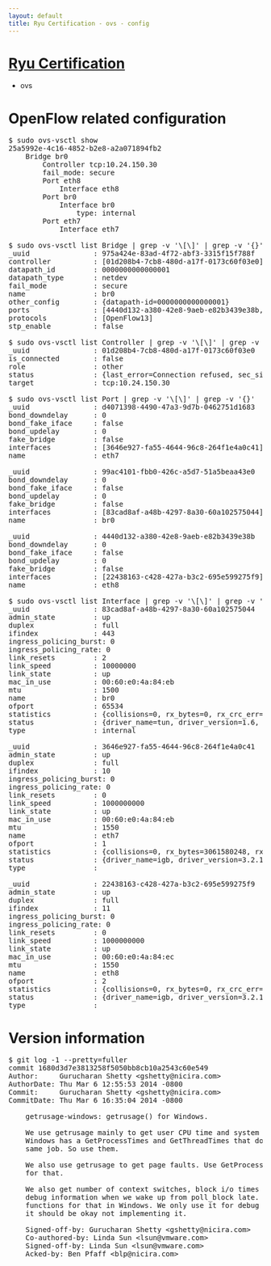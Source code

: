 ```yaml
---
layout: default
title: Ryu Certification - ovs - config
---
```

# [Ryu Certification](http://osrg.github.io/ryu/certification.html)
* ovs 

# OpenFlow related configuration
<pre>
$ sudo ovs-vsctl show
25a5992e-4c16-4852-b2e8-a2a071894fb2
    Bridge br0
        Controller tcp:10.24.150.30
        fail_mode: secure
        Port eth8
            Interface eth8
        Port br0
            Interface br0
                type: internal
        Port eth7
            Interface eth7

$ sudo ovs-vsctl list Bridge | grep -v '\[\]' | grep -v '{}'
_uuid               : 975a424e-83ad-4f72-abf3-3315f15f788f
controller          : [01d208b4-7cb8-480d-a17f-0173c60f03e0]
datapath_id         : 0000000000000001
datapath_type       : netdev
fail_mode           : secure
name                : br0
other_config        : {datapath-id=0000000000000001}
ports               : [4440d132-a380-42e8-9aeb-e82b3439e38b, 99ac4101-fbb0-426c-a5d7-51a5beaa43e0, d4071398-4490-47a3-9d7b-0462751d1683]
protocols           : [OpenFlow13]
stp_enable          : false

$ sudo ovs-vsctl list Controller | grep -v '\[\]' | grep -v '{}'
_uuid               : 01d208b4-7cb8-480d-a17f-0173c60f03e0
is_connected        : false
role                : other
status              : {last_error=Connection refused, sec_since_connect=381, sec_since_disconnect=1, state=BACKOFF}
target              : tcp:10.24.150.30

$ sudo ovs-vsctl list Port | grep -v '\[\]' | grep -v '{}'
_uuid               : d4071398-4490-47a3-9d7b-0462751d1683
bond_downdelay      : 0
bond_fake_iface     : false
bond_updelay        : 0
fake_bridge         : false
interfaces          : [3646e927-fa55-4644-96c8-264f1e4a0c41]
name                : eth7

_uuid               : 99ac4101-fbb0-426c-a5d7-51a5beaa43e0
bond_downdelay      : 0
bond_fake_iface     : false
bond_updelay        : 0
fake_bridge         : false
interfaces          : [83cad8af-a48b-4297-8a30-60a102575044]
name                : br0

_uuid               : 4440d132-a380-42e8-9aeb-e82b3439e38b
bond_downdelay      : 0
bond_fake_iface     : false
bond_updelay        : 0
fake_bridge         : false
interfaces          : [22438163-c428-427a-b3c2-695e599275f9]
name                : eth8

$ sudo ovs-vsctl list Interface | grep -v '\[\]' | grep -v '{}'
_uuid               : 83cad8af-a48b-4297-8a30-60a102575044
admin_state         : up
duplex              : full
ifindex             : 443
ingress_policing_burst: 0
ingress_policing_rate: 0
link_resets         : 2
link_speed          : 10000000
link_state          : up
mac_in_use          : 00:60:e0:4a:84:eb
mtu                 : 1500
name                : br0
ofport              : 65534
statistics          : {collisions=0, rx_bytes=0, rx_crc_err=0, rx_dropped=0, rx_errors=0, rx_frame_err=0, rx_over_err=0, rx_packets=0, tx_bytes=0, tx_dropped=0, tx_errors=0, tx_packets=0}
status              : {driver_name=tun, driver_version=1.6, firmware_version=N/A}
type                : internal

_uuid               : 3646e927-fa55-4644-96c8-264f1e4a0c41
admin_state         : up
duplex              : full
ifindex             : 10
ingress_policing_burst: 0
ingress_policing_rate: 0
link_resets         : 0
link_speed          : 1000000000
link_state          : up
mac_in_use          : 00:60:e0:4a:84:eb
mtu                 : 1550
name                : eth7
ofport              : 1
statistics          : {collisions=0, rx_bytes=3061580248, rx_crc_err=0, rx_dropped=0, rx_errors=0, rx_frame_err=0, rx_over_err=0, rx_packets=72618173, tx_bytes=0, tx_dropped=0, tx_errors=0, tx_packets=0}
status              : {driver_name=igb, driver_version=3.2.10-k, firmware_version=3.10-0}
type                : 

_uuid               : 22438163-c428-427a-b3c2-695e599275f9
admin_state         : up
duplex              : full
ifindex             : 11
ingress_policing_burst: 0
ingress_policing_rate: 0
link_resets         : 0
link_speed          : 1000000000
link_state          : up
mac_in_use          : 00:60:e0:4a:84:ec
mtu                 : 1550
name                : eth8
ofport              : 2
statistics          : {collisions=0, rx_bytes=0, rx_crc_err=0, rx_dropped=0, rx_errors=0, rx_frame_err=0, rx_over_err=0, rx_packets=0, tx_bytes=3217254, tx_dropped=0, tx_errors=0, tx_packets=34332}
status              : {driver_name=igb, driver_version=3.2.10-k, firmware_version=3.10-0}
type                : 
</pre>

# Version information
<pre>
$ git log -1 --pretty=fuller
commit 1680d3d7e3813258f5050bb8cb10a2543c60e549
Author:     Gurucharan Shetty &lt;gshetty@nicira.com&gt;
AuthorDate: Thu Mar 6 12:55:53 2014 -0800
Commit:     Gurucharan Shetty &lt;gshetty@nicira.com&gt;
CommitDate: Thu Mar 6 16:35:04 2014 -0800

    getrusage-windows: getrusage() for Windows.
    
    We use getrusage mainly to get user CPU time and system CPU time.
    Windows has a GetProcessTimes and GetThreadTimes that does the
    same job. So use them.
    
    We also use getrusage to get page faults. Use GetProcessMemoryInfo()
    for that.
    
    We also get number of context switches, block i/o times and use it for
    debug information when we wake up from poll_block late. I haven't found
    functions for that in Windows. We only use it for debug information, so
    it should be okay not implementing it.
    
    Signed-off-by: Gurucharan Shetty &lt;gshetty@nicira.com&gt;
    Co-authored-by: Linda Sun &lt;lsun@vmware.com&gt;
    Signed-off-by: Linda Sun &lt;lsun@vmware.com&gt;
    Acked-by: Ben Pfaff &lt;blp@nicira.com&gt;
</pre>
